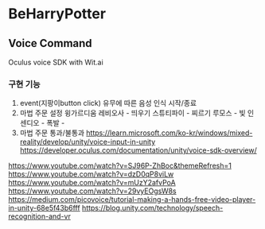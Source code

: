 # BeHarryPotter

## Voice Command
Oculus voice SDK with Wit.ai

### 구현 기능
1. event(지팡이button click) 유무에 따른 음성 인식 시작/종료
2. 마법 주문 설정
윙가르디움 레비오사 - 띄우기 
스튜티파이 - 찌르기 
루모스 - 빛 
인센디오 -
폭발 -
3. 마법 주문 통과/불통과 
https://learn.microsoft.com/ko-kr/windows/mixed-reality/develop/unity/voice-input-in-unity
https://developer.oculus.com/documentation/unity/voice-sdk-overview/

https://www.youtube.com/watch?v=SJ96P-ZhBoc&themeRefresh=1
https://www.youtube.com/watch?v=dzD0qP8viLw
https://www.youtube.com/watch?v=mUzY2afvPoA
https://www.youtube.com/watch?v=29vyEOgsW8s
https://medium.com/picovoice/tutorial-making-a-hands-free-video-player-in-unity-68e5f43b6fff
https://blog.unity.com/technology/speech-recognition-and-vr
